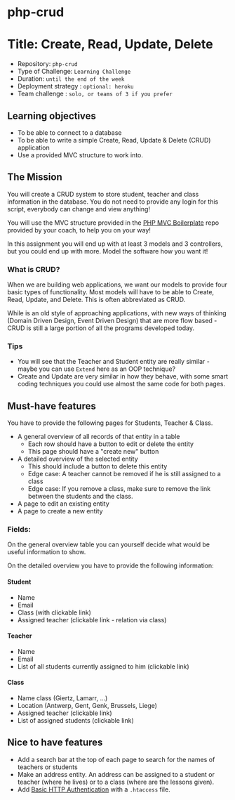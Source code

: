 # php-crud

# Title: Create, Read, Update, Delete

- Repository: `php-crud`
- Type of Challenge: `Learning Challenge`
- Duration: `until the end of the week`
- Deployment strategy : `optional: heroku`
- Team challenge : `solo, or teams of 3 if you prefer`

## Learning objectives

- To be able to connect to a database
- To be able to write a simple Create, Read, Update & Delete (CRUD) application
- Use a provided MVC structure to work into.

## The Mission

You will create a CRUD system to store student, teacher and class information in the database.
You do not need to provide any login for this script, everybody can change and view anything!

You will use the MVC structure provided in the [PHP MVC Boilerplate](https://github.com/becodeorg/php-mvc-boilerplate) repo provided by your coach, to help you on your way!

In this assignment you will end up with at least 3 models and 3 controllers, but you could end up with more. Model the software how you want it!

### What is CRUD?

When we are building web applications, we want our models to provide four basic types of functionality. Most models will have to be able to Create, Read, Update, and Delete. This is often abbreviated as CRUD.

While is an old style of approaching applications, with new ways of thinking (Domain Driven Design, Event Driven Design) that are more flow based - CRUD is still a large portion of all the programs developed today.

### Tips

- You will see that the Teacher and Student entity are really similar - maybe you can use `Extend` here as an OOP technique?
- Create and Update are very similar in how they behave, with some smart coding techniques you could use almost the same code for both pages.

## Must-have features

You have to provide the following pages for Students, Teacher & Class.

- A general overview of all records of that entity in a table
  - Each row should have a button to edit or delete the entity
  - This page should have a "create new" button
- A detailed overview of the selected entity
  - This should include a button to delete this entity
  - Edge case: A teacher cannot be removed if he is still assigned to a class
  - Edge case: If you remove a class, make sure to remove the link between the students and the class.
- A page to edit an existing entity
- A page to create a new entity

### Fields:

On the general overview table you can yourself decide what would be useful information to show.

On the detailed overview you have to provide the following information:

#### Student

- Name
- Email
- Class (with clickable link)
- Assigned teacher (clickable link - relation via class)

#### Teacher

- Name
- Email
- List of all students currently assigned to him (clickable link)

#### Class

- Name class (Giertz, Lamarr, ...)
- Location (Antwerp, Gent, Genk, Brussels, Liege)
- Assigned teacher (clickable link)
- List of assigned students (clickable link)

## Nice to have features

- Add a search bar at the top of each page to search for the names of teachers or students
- Make an address entity. An address can be assigned to a student or teacher (where he lives) or to a class (where are the lessons given).
- Add [Basic HTTP Authentication](https://www.lifewire.com/password-protect-single-file-with-htaccess-3467922) with a `.htaccess` file.
